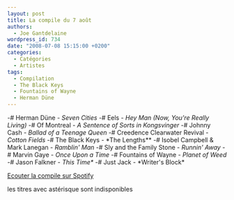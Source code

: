 ```yaml
---
layout: post
title: La compile du 7 août
authors:
  - Joe Gantdelaine
wordpress_id: 734
date: "2008-07-08 15:15:00 +0200"
categories:
  - Catégories
  - Artistes
tags:
  - Compilation
  - The Black Keys
  - Fountains of Wayne
  - Herman Düne
---
```


-# Herman Düne - _Seven Cities_ -# Eels - _Hey Man (Now, You're Really Living)_
-# Of Montreal - _A Sentence of Sorts in Kongsvinger_ -# Johnny Cash - _Ballad
of a Teenage Queen_ -# Creedence Clearwater Revival - _Cotton Fields_ -# The
Black Keys - *The Lengths\*\* -# Isobel Campbell & Mark Lanegan - *Ramblin' Man*
-# Sly and the Family Stone - *Runnin' Away* -# Marvin Gaye - *Once Upon a Time*
-# Fountains of Wayne - *Planet of Weed* -# Jason Falkner - *This Time\** -#
Just Jack - *Writer's Block\*

[Ecouter la compile sur Spotify ](http://open.spotify.com/user/guiguilele/playlist/5ZO0DMFEXTssWLRooaL20C)

les titres avec astérisque sont indisponibles
